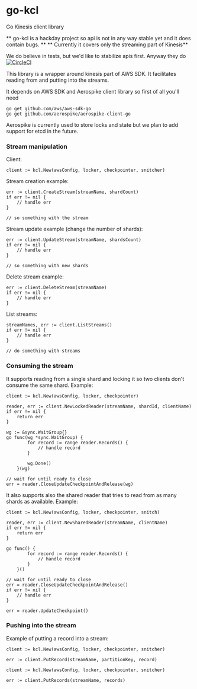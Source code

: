 # go-kcl
Go Kinesis client library

** go-kcl is a hackday project so api is not in any way stable yet and it does contain bugs. **
** Currently it covers only the streaming part of Kinesis**

We do believe in tests, but we'd like to stabilize apis first. Anyway they do [![CircleCI](https://circleci.com/gh/matijavizintin/go-kcl.svg?style=svg)](https://circleci.com/gh/matijavizintin/go-kcl)

This library is a wrapper around kinesis part of AWS SDK. It facilitates reading from and putting into the streams. 

It depends on AWS SDK and Aerospike client library so first of all you'll need
```
go get github.com/aws/aws-sdk-go
go get github.com/aerospike/aerospike-client-go
```
Aerospike is currently used to store locks and state but we plan to add support for etcd in the future.

### Stream manipulation
Client:
```
client := kcl.New(awsConfig, locker, checkpointer, snitcher)
```

Stream creation example:
```
err := client.CreateStream(streamName, shardCount)
if err != nil {
    // handle err
}

// so something with the stream
```

Stream update example (change the number of shards):
```
err := client.UpdateStream(streamName, shardsCount)
if err != nil {
    // handle err
}

// so something with new shards
```

Delete stream example:
```
err := client.DeleteStream(streamName)
if err != nil {
    // handle err
}

```

List streams:
```
streamNames, err := client.ListStreams()
if err != nil {
    // handle err
}

// do something with streams
```

### Consuming the stream
It supports reading from a single shard and locking it so two clients don't consume the same shard. Example:

```
client := kcl.New(awsConfig, locker, checkpointer)

reader, err := client.NewLockedReader(streamName, shardId, clientName)
if err != nil {
    return err
}

wg := &sync.WaitGroup{}
go func(wg *sync.WaitGroup) {
		for record := range reader.Records() {
			// handle record
		}
		
		wg.Done()
	}(wg)
	
// wait for until ready to close
err = reader.CloseUpdateCheckpointAndRelease(wg)
```

It also supports also the shared reader that tries to read from as many shards as available. Example:

```
client := kcl.New(awsConfig, locker, checkpointer, snitch)

reader, err := client.NewSharedReader(streamName, clientName)
if err != nil {
    return err
}

go func() {
		for record := range reader.Records() {
			// handle record
		}
	}()
	
// wait for until ready to close
err = reader.CloseUpdateCheckpointAndRelease()
if err != nil {
    // handle err
}

err = reader.UpdateCheckpoint()
```

### Pushing into the stream

Example of putting a record into a stream:

```
client := kcl.New(awsConfig, locker, checkpointer, snitcher)

err := client.PutRecord(streamName, partitionKey, record)
```

```
client := kcl.New(awsConfig, locker, checkpointer, snitcher)

err := client.PutRecords(streamName, records)
```
